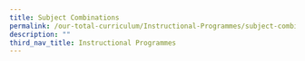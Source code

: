 ```yaml
---
title: Subject Combinations
permalink: /our-total-curriculum/Instructional-Programmes/subject-combinations
description: ""
third_nav_title: Instructional Programmes
---
```

